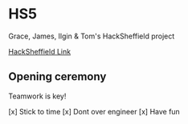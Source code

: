 # HS5
Grace, James, Ilgin & Tom's HackSheffield project

[HackSheffield Link](https://hacksheffield.co/)

## Opening ceremony 

Teamwork is key!

[x] Stick to time
[x] Dont over engineer
[x] Have fun

